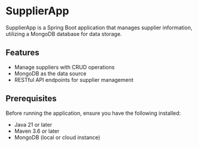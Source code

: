 # SupplierApp

SupplierApp is a Spring Boot application that manages supplier information, utilizing a MongoDB database for data storage.

## Features

- Manage suppliers with CRUD operations
- MongoDB as the data source
- RESTful API endpoints for supplier management

## Prerequisites

Before running the application, ensure you have the following installed:

- Java 21 or later
- Maven 3.6 or later
- MongoDB (local or cloud instance)


